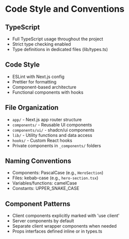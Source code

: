 # Code Style and Conventions

## TypeScript
- Full TypeScript usage throughout the project
- Strict type checking enabled
- Type definitions in dedicated files (lib/types.ts)

## Code Style
- ESLint with Next.js config
- Prettier for formatting
- Component-based architecture
- Functional components with hooks

## File Organization
- `app/` - Next.js app router structure
- `components/` - Reusable UI components
- `components/ui/` - shadcn/ui components
- `lib/` - Utility functions and data access
- `hooks/` - Custom React hooks
- Private components in `_components/` folders

## Naming Conventions
- Components: PascalCase (e.g., `HeroSection`)
- Files: kebab-case (e.g., `hero-section.tsx`)
- Variables/functions: camelCase
- Constants: UPPER_SNAKE_CASE

## Component Patterns
- Client components explicitly marked with 'use client'
- Server components by default
- Separate client wrapper components when needed
- Props interfaces defined inline or in types.ts